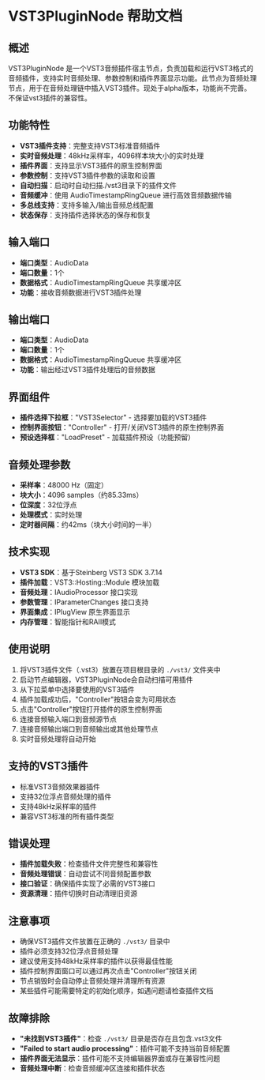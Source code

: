 # VST3PluginNode 帮助文档

## 概述
VST3PluginNode 是一个VST3音频插件宿主节点，负责加载和运行VST3格式的音频插件，支持实时音频处理、参数控制和插件界面显示功能。此节点为音频处理节点，用于在音频处理链中插入VST3插件。现处于alpha版本，功能尚不完善。不保证vst3插件的兼容性。



## 功能特性
- **VST3插件支持**：完整支持VST3标准音频插件
- **实时音频处理**：48kHz采样率，4096样本块大小的实时处理
- **插件界面**：支持显示VST3插件的原生控制界面
- **参数控制**：支持VST3插件参数的读取和设置
- **自动扫描**：启动时自动扫描./vst3目录下的插件文件
- **音频缓冲**：使用 AudioTimestampRingQueue 进行高效音频数据传输
- **多总线支持**：支持多输入/输出音频总线配置
- **状态保存**：支持插件选择状态的保存和恢复

## 输入端口
- **端口类型**：AudioData
- **端口数量**：1个
- **数据格式**：AudioTimestampRingQueue 共享缓冲区
- **功能**：接收音频数据进行VST3插件处理

## 输出端口
- **端口类型**：AudioData
- **端口数量**：1个
- **数据格式**：AudioTimestampRingQueue 共享缓冲区
- **功能**：输出经过VST3插件处理后的音频数据

## 界面组件
- **插件选择下拉框**："VST3Selector" - 选择要加载的VST3插件
- **控制界面按钮**："Controller" - 打开/关闭VST3插件的原生控制界面
- **预设选择框**："LoadPreset" - 加载插件预设（功能预留）

## 音频处理参数
- **采样率**：48000 Hz（固定）
- **块大小**：4096 samples（约85.33ms）
- **位深度**：32位浮点
- **处理模式**：实时处理
- **定时器间隔**：约42ms（块大小时间的一半）

## 技术实现
- **VST3 SDK**：基于Steinberg VST3 SDK 3.7.14
- **插件加载**：VST3::Hosting::Module 模块加载
- **音频处理**：IAudioProcessor 接口实现
- **参数管理**：IParameterChanges 接口支持
- **界面集成**：IPlugView 原生界面显示
- **内存管理**：智能指针和RAII模式

## 使用说明
1. 将VST3插件文件（.vst3）放置在项目根目录的 `./vst3/` 文件夹中
2. 启动节点编辑器，VST3PluginNode会自动扫描可用插件
3. 从下拉菜单中选择要使用的VST3插件
4. 插件加载成功后，"Controller"按钮会变为可用状态
5. 点击"Controller"按钮打开插件的原生控制界面
6. 连接音频输入端口到音频源节点
7. 连接音频输出端口到音频输出或其他处理节点
8. 实时音频处理将自动开始

## 支持的VST3插件
- 标准VST3音频效果器插件
- 支持32位浮点音频处理的插件
- 支持48kHz采样率的插件
- 兼容VST3标准的所有插件类型

## 错误处理
- **插件加载失败**：检查插件文件完整性和兼容性
- **音频处理错误**：自动尝试不同音频配置参数
- **接口验证**：确保插件实现了必需的VST3接口
- **资源清理**：插件切换时自动清理旧资源

## 注意事项
- 确保VST3插件文件放置在正确的 `./vst3/` 目录中
- 插件必须支持32位浮点音频处理
- 建议使用支持48kHz采样率的插件以获得最佳性能
- 插件控制界面窗口可以通过再次点击"Controller"按钮关闭
- 节点销毁时会自动停止音频处理并清理所有资源
- 某些插件可能需要特定的初始化顺序，如遇问题请检查插件文档

## 故障排除
- **"未找到VST3插件"**：检查 `./vst3/` 目录是否存在且包含.vst3文件
- **"Failed to start audio processing"**：插件可能不支持当前音频配置
- **插件界面无法显示**：插件可能不支持编辑器界面或存在兼容性问题
- **音频处理中断**：检查音频缓冲区连接和插件状态